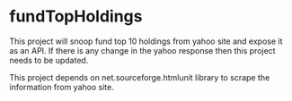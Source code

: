# fundTopHoldings
This project will snoop fund top 10 holdings from yahoo site and expose it as an API. If there is any change in the yahoo response then this project needs to be updated.


This project depends on net.sourceforge.htmlunit library to scrape the information from yahoo site. 